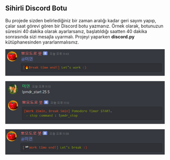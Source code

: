 ## Sihirli Discord Botu

Bu projede sizden belirlediğiniz bir zaman aralığı kadar geri sayım yapıp, çalar saat görevi gören bir Discord botu yazmanız. Örnek olarak, botunuzun süresini 40 dakika olarak ayarlarsanız, başlatıldığı saatten 40 dakika sonrasında sizi mesajla uyarmalı. Projeyi yaparken **discord.py** kütüphanesinden yararlanmalısınız.

![img](figures/PomodoroBot.jpg)

![img](figures/PomodoroBot2.jpg)

![img](figures/PomodoroBot3.jpg)
